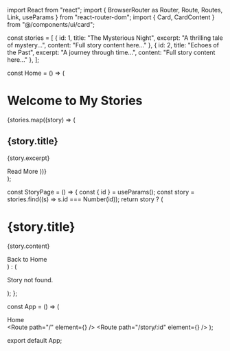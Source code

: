 import React from "react";
import { BrowserRouter as Router, Route, Routes, Link, useParams } from "react-router-dom";
import { Card, CardContent } from "@/components/ui/card";

const stories = [
  { id: 1, title: "The Mysterious Night", excerpt: "A thrilling tale of mystery...", content: "Full story content here..." },
  { id: 2, title: "Echoes of the Past", excerpt: "A journey through time...", content: "Full story content here..." },
];

const Home = () => (
  <div className="p-6">
    <h1 className="text-3xl font-bold mb-4">Welcome to My Stories</h1>
    <div className="grid grid-cols-1 md:grid-cols-2 gap-4">
      {stories.map((story) => (
        <Card key={story.id} className="p-4">
          <CardContent>
            <h2 className="text-xl font-semibold">{story.title}</h2>
            <p className="text-gray-600">{story.excerpt}</p>
            <Link to={`/story/${story.id}`} className="text-blue-500">Read More</Link>
          </CardContent>
        </Card>
      ))}
    </div>
  </div>
);

const StoryPage = () => {
  const { id } = useParams();
  const story = stories.find((s) => s.id === Number(id));
  return story ? (
    <div className="p-6">
      <h1 className="text-3xl font-bold">{story.title}</h1>
      <p className="mt-4">{story.content}</p>
      <Link to="/" className="text-blue-500 mt-4 block">Back to Home</Link>
    </div>
  ) : (
    <p className="p-6">Story not found.</p>
  );
};

const App = () => (
  <Router>
    <nav className="p-4 bg-gray-200 flex gap-4">
      <Link to="/" className="text-blue-600">Home</Link>
    </nav>
    <Routes>
      <Route path="/" element={<Home />} />
      <Route path="/story/:id" element={<StoryPage />} />
    </Routes>
  </Router>
);

export default App;

